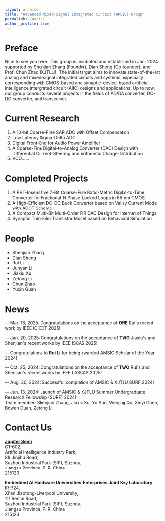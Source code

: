```yaml
---
layout: archive
title: "Advanced Mixed-Signal Integrated Circuit (AMSIC) Group"
permalink: /amsic/
author_profile: true
---
```


Preface
=====
Nice to see you here. This group is incubated and established in Jan. 2024 supported by Shenjian Zhang (Founder), Dian Sheng (Co-founder), and Prof. Chun Zhao (XJTLU). The initial target aims to innovate state-of-the-art analog and mixed-signal integrated circuits and systems, expecially corresponding with CMOS-based and synaptic-device-based artificial intelligence intergrated circuit (AIIC) designs and applications. Up to now, our group conducts several projects in the fields of AD/DA converter, DC-DC converter, and transceiver.

Current Research
=====
1. A 10-bit Coarse-Fine SAR ADC with Offset Compensation
2. Low Latency Sigma-Delta ADC
3. Digital Front-End for Audio Power Amplifier
4. A Coarse-Fine Digital-to-Analog Converter (DAC) Design with Differential Current-Steering and Arithmetic Charge-Distribution
5. VCO......

Completed Projects
=====
1. A PVT-Insensitive 7-Bit Coarse-Fine Ratio-Metric Digital-to-Time Converter for Fractional-N Phase-Locked Loops in 65-nm CMOS
2. A High-Efficient DC-DC Buck Converter based on Valley Current Mode with ACOT Scheme
3. A Compact Multi-Bit Multi-Order FIR DAC Design for Internet of Things
4. Synaptic Thin-Film Transistor Model based on Behavioral Simulation

People
=====
* Shenjian Zhang
* Dian Sheng
* Rui Li
* Junyan Li
* Jiaxiu Xu
* Zetong Li
* Chun Zhao
* Yuxin Guan

News
=====
-- Mar. 18, 2025: Congratulations on the acceptance of **ONE** Rui's recent work by IEEE ICICDT 2025!

-- Jan. 20, 2025: Congratulations on the acceptance of **TWO** Jiaxiu's and Shenjian's recent works by IEEE ISCAS 2025!

-- Congratulations to **Rui Li** for being awarded AMSIC Scholar of the Year 2024!

-- Oct. 25, 2024: Congratulations on the acceptance of **TWO** Rui's and Shenjian's recent works by IEEE LASCAS 2025!

-- Aug. 30, 2024: Successful completion of AMSIC & XJTLU SURF 2024!

-- Jun. 13, 2024: Launch of AMSIC & XJTLU Summer Undergraduate Research Fellowship (SURF) 2024!  
Team member: Shenjian Zhang, Jiaxiu Xu, Yu Sun, Wenjing Qu, Xinyi Chen, Bowen Duan, Zetong Li

Contact Us
=====
[**Jupiter Semi**](https://www.jupiter-semi.com/gywm)  
G1-602,  
Artificial Intelligence Industry Park,  
88 Jinjihu Road,  
Suzhou Industrial Park (SIP), Suzhou,  
Jiangsu Province, P. R. China  
215123

**Embedded AI Hardware Universities-Enterprises Joint Key Laboratory**  
IR-724,  
Xi'an Jiaotong-Liverpool University,  
111 Ren'ai Road,  
Suzhou Industrial Park (SIP), Suzhou,  
Jiangsu Province, P. R. China  
215123
